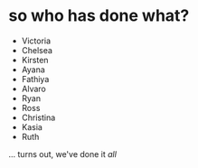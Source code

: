 # so who has done what?

- Victoria
- Chelsea
- Kirsten
- Ayana
- Fathiya
- Alvaro
- Ryan
- Ross
- Christina
- Kasia
- Ruth

... turns out, we've done it *all*
